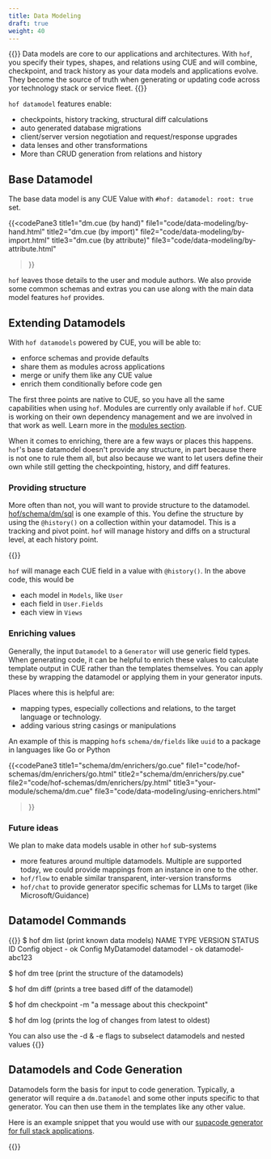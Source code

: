 ```yaml
---
title: Data Modeling
draft: true
weight: 40
---
```


{{<lead>}}
Data models are core to our applications and architectures.
With `hof`, you specify their types, shapes, and relations using CUE
and will combine, checkpoint, and track history
as your data models and applications evolve.
They become the source of truth when generating or updating
code across yor technology stack or service fleet.
{{</lead>}}

`hof datamodel` features enable:

- checkpoints, history tracking, structural diff calculations
- auto generated database migrations
- client/server version negotiation and request/response upgrades
- data lenses and other transformations
- More than CRUD generation from relations and history

## Base Datamodel

The base data model is any CUE Value with
`#hof: datamodel: root: true` set.

{{<codePane3
    title1="dm.cue (by hand)"      file1="code/data-modeling/by-hand.html"
    title2="dm.cue (by import)"    file2="code/data-modeling/by-import.html"
    title3="dm.cue (by attribute)" file3="code/data-modeling/by-attribute.html"
>}}

`hof` leaves those details to the user and module authors.
We also provide some common schemas and extras you can use
along with the main data model features `hof` provides.


## Extending Datamodels

With `hof datamodels` powered by CUE, you will be able to:

- enforce schemas and provide defaults
- share them as modules across applications
- merge or unify them like any CUE value
- enrich them conditionally before code gen

The first three points are native to CUE,
so you have all the same capabilities when using `hof`.
Modules are currently only available if `hof`.
CUE is working on their own dependency management
and we are involved in that work as well.
Learn more in the [modules section](/modules/).

When it comes to enriching, there are a few ways or places this happens.
`hof`'s base datamodel doesn't provide any structure,
in part because there is not one to rule them all,
but also because we want to let users define their own
while still getting the checkpointing, history, and diff features.

### Providing structure

More often than not, you will want to
provide structure to the datamodel.
[hof/schema/dm/sql](https://github.com/hofstadter-io/hof/blob/_dev/schema/dm/sql/dm.cue) is one example of this.
You define the structure by using the `@history()`
on a collection within your datamodel.
This is a tracking and pivot point.
`hof` will manage history and diffs
on a structural level, at each history point.


{{<codePane title="providing-structure.cue" file="code/data-modeling/providing-structure.html" >}}

`hof` will manage each CUE field in a value with `@history()`.
In the above code, this would be

- each model in `Models`, like `User`
- each field in `User.Fields`
- each view in `Views`

### Enriching values

Generally, the input `Datamodel` to a `Generator` will use generic field types.
When generating code, it can be helpful to enrich these values to calculate
template output in CUE rather than the templates themselves.
You can apply these by wrapping the datamodel or applying them in your generator inputs.

Places where this is helpful are:

- mapping types, especially collections and relations, to the target language or technology.
- adding various string casings or manipulations

An example of this is mapping `hof`s `schema/dm/fields` like `uuid`
to a package in languages like Go or Python

{{<codePane3
    title1="schema/dm/enrichers/go.cue" file1="code/hof-schemas/dm/enrichers/go.html"
    title2="schema/dm/enrichers/py.cue" file2="code/hof-schemas/dm/enrichers/py.html"
    title3="your-module/schema/dm.cue"  file3="code/data-modeling/using-enrichers.html"
>}}


### Future ideas

We plan to make data models usable in other `hof` sub-systems

- more features around multiple datamodels. Multiple are supported today, we could provide mappings from an instance in one to the other.
- `hof/flow` to enable similar transparent, inter-version transforms
- `hof/chat` to provide generator specific schemas for LLMs to target (like Microsoft/Guidance)

## Datamodel Commands

{{<codeInner title="example command usage" lang="shell">}}
$ hof dm list   (print known data models)
NAME         TYPE       VERSION  STATUS  ID
Config       object     -        ok      Config
MyDatamodel  datamodel  -        ok      datamodel-abc123

$ hof dm tree   (print the structure of the datamodels)

$ hof dm diff   (prints a tree based diff of the datamodel)

$ hof dm checkpoint -m "a message about this checkpoint"

$ hof dm log    (prints the log of changes from latest to oldest)

You can also use the -d & -e flags to subselect datamodels and nested values
{{</codeInner>}}

## Datamodels and Code Generation

Datamodels form the basis for input to code generation.
Typically, a generator will require a `dm.Datamodel` and
some other inputs specific to that generator.
You can then use them in the templates like any other value.

<!--The [checkpointing & history](/data-modeling/checkpointing-and-history/) page will cover using these during code gen.-->

Here is an example snippet that you would use with our
[supacode generator for full stack applications](https://github.com/hofstadter-io/supacode).

{{<codePane title="using the supacode generator" file="code/data-modeling/dm-and-code-gen.html" >}}

